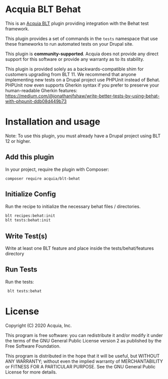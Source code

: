 Acquia BLT Behat
====

This is an [Acquia BLT](https://github.com/acquia/blt) plugin providing integration with the Behat test framework.

This plugin provides a set of commands in the `tests` namespace that use these frameworks to run automated tests on your Drupal site.

This plugin is **community-supported**. Acquia does not provide any direct support for this software or provide any warranty as to its stability.

This plugin is provided solely as a backwards-compatible shim for customers upgrading from BLT 11. We recommend that anyone implementing new tests on a Drupal project use PHPUnit instead of Behat. PHPUnit now even supports Gherkin syntax if you prefer to preserve your human-readable Gherkin features: https://medium.com/@jonathanjfshaw/write-better-tests-by-using-behat-with-phpunit-ddb08d449b73

# Installation and usage

Note: To use this plugin, you must already have a Drupal project using BLT 12 or higher.

## Add this plugin

In your project, require the plugin with Composer:

`composer require acquia/blt-behat`

## Initialize Config 

Run the recipe to initialize the necessary behat files / directories.

```bash
blt recipes:behat:init
blt tests:behat:init
```

## Write Test(s)

Write at least one BLT feature and place inside the tests/behat/features directory

## Run Tests

Run the tests:

```bash
 blt tests:behat
```

# License

Copyright (C) 2020 Acquia, Inc.

This program is free software: you can redistribute it and/or modify it under the terms of the GNU General Public License version 2 as published by the Free Software Foundation.

This program is distributed in the hope that it will be useful, but WITHOUT ANY WARRANTY; without even the implied warranty of MERCHANTABILITY or FITNESS FOR A PARTICULAR PURPOSE.  See the GNU General Public License for more details.
